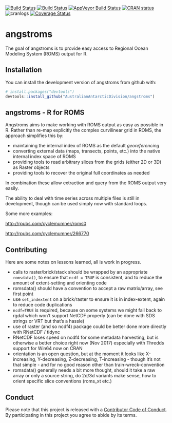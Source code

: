 
[![Build
Status](http://badges.herokuapp.com/travis/AustralianAntarcticDivision/angstroms?branch=master&env=BUILD_NAME=trusty_release&label=ubuntu)](https://travis-ci.org/AustralianAntarcticDivision/angstroms)
[![Build
Status](http://badges.herokuapp.com/travis/AustralianAntarcticDivision/angstroms?branch=master&env=BUILD_NAME=osx_release&label=osx)](https://travis-ci.org/AustralianAntarcticDivision/angstroms)
[![AppVeyor Build
Status](https://ci.appveyor.com/api/projects/status/github/AustralianAntarcticDivision/angstroms?branch=master&svg=true)](https://ci.appveyor.com/project/AustralianAntarcticDivision/angstroms)
[![CRAN
status](http://www.r-pkg.org/badges/version/angstroms)](https://cran.r-project.org/package=angstroms)
![cranlogs](http://cranlogs.r-pkg.org./badges/angstroms) [![Coverage
Status](https://img.shields.io/codecov/c/github/AustralianAntarcticDivision/angstroms/master.svg)](https://codecov.io/github/AustralianAntarcticDivision/angstroms?branch=master)

<!-- README.md is generated from README.Rmd. Please edit that file -->

# angstroms

The goal of angstroms is to provide easy access to Regional Ocean
Modeling System (ROMS) output for R.

## Installation

You can install the development version of angstroms from github with:

``` r
# install.packages("devtools")
devtools::install_github("AustralianAntarcticDivision/angstroms")
```

## angstroms - R for ROMS

Angstroms aims to make working with ROMS output as easy as possible in
R. Rather than re-map explicitly the complex curvilinear grid in ROMS,
the approach simplifies this by:

  - maintaining the internal index of ROMS as the default
    *georeferencing*
  - converting external data (maps, transects, points, etc.) into the
    native internal index space of ROMS
  - providing tools to read arbitrary slices from the grids (either 2D
    or 3D) as Raster objects
  - providing tools to recover the original full coordinates as needed

In combination these allow extraction and query from the ROMS output
very easily.

The ability to deal with time series across multiple files is still in
development, though can be used simply now with standard loops.

Some more examples:

<http://rpubs.com/cyclemumner/roms0>

<http://rpubs.com/cyclemumner/266770>

## Contributing

Here are some notes on lessons learned, all is work in progress.

  - calls to raster/brick/stack should be wrapped by an appropriate
    `romsdata()`, to ensure that `ncdf = TRUE` is consistent, and to
    reduce the amount of extent-setting and orienting code
  - romsdata() should have a convention to accept a raw matrix/array,
    see first point
  - use `set_indextent` on a brick/raster to ensure it is in
    index-extent, again to reduce code duplications
  - `ncdf=TRUE` is required, because on some systems we might fall back
    to rgdal which won’t support NetCDF properly (can be done with SDS
    strings or VRT but that’s a hassle)
  - use of raster (and so ncdf4) package could be better done more
    directly with RNetCDF / tidync
  - RNetCDF loses speed on ncdf4 for some metadata harvesting, but is
    otherwise a better choice right now (Nov 2017) especially with
    Thredds support for Win64 now on CRAN
  - orientation is an open question, but at the moment it looks like
    X-increasing, Y-decreasing, Z-decreasing, T-increasing - though it’s
    not that simple - and for no good reason other than
    train-wreck-convention
  - romsdata() generally needs a bit more thought, should it take a raw
    array or only a source string, do 2d/3d variants make sense, how to
    orient specific slice conventions (roms\_xt etc.)

## Conduct

Please note that this project is released with a [Contributor Code of
Conduct](CONDUCT.md). By participating in this project you agree to
abide by its terms.
